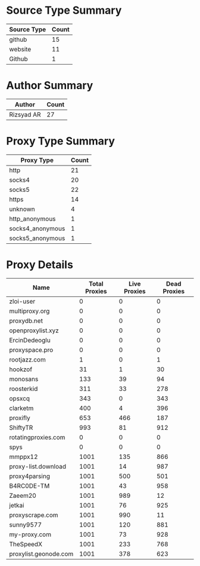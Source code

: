 # Source Type Summary

| Source Type | Count |
|-------------|-------|
| github | 15 |
| website | 11 |
| Github | 1 |


# Author Summary

| Author | Count |
|--------|-------|
| Rizsyad AR | 27 |


# Proxy Type Summary

| Proxy Type | Count |
|------------|-------|
| http | 21 |
| socks4 | 20 |
| socks5 | 22 |
| https | 14 |
| unknown | 4 |
| http_anonymous | 1 |
| socks4_anonymous | 1 |
| socks5_anonymous | 1 |


# Proxy Details

| Name | Total Proxies | Live Proxies | Dead Proxies |
|------|---------------|--------------|---------------|
| zloi-user | 0 | 0 | 0 |
| multiproxy.org | 0 | 0 | 0 |
| proxydb.net | 0 | 0 | 0 |
| openproxylist.xyz | 0 | 0 | 0 |
| ErcinDedeoglu | 0 | 0 | 0 |
| proxyspace.pro | 0 | 0 | 0 |
| rootjazz.com | 1 | 0 | 1 |
| hookzof | 31 | 1 | 30 |
| monosans | 133 | 39 | 94 |
| roosterkid | 311 | 33 | 278 |
| opsxcq | 343 | 0 | 343 |
| clarketm | 400 | 4 | 396 |
| proxifly | 653 | 466 | 187 |
| ShiftyTR | 993 | 81 | 912 |
| rotatingproxies.com | 0 | 0 | 0 |
| spys | 0 | 0 | 0 |
| mmppx12 | 1001 | 135 | 866 |
| proxy-list.download | 1001 | 14 | 987 |
| proxy4parsing | 1001 | 500 | 501 |
| B4RC0DE-TM | 1001 | 43 | 958 |
| Zaeem20 | 1001 | 989 | 12 |
| jetkai | 1001 | 76 | 925 |
| proxyscrape.com | 1001 | 990 | 11 |
| sunny9577 | 1001 | 120 | 881 |
| my-proxy.com | 1001 | 73 | 928 |
| TheSpeedX | 1001 | 233 | 768 |
| proxylist.geonode.com | 1001 | 378 | 623 |
